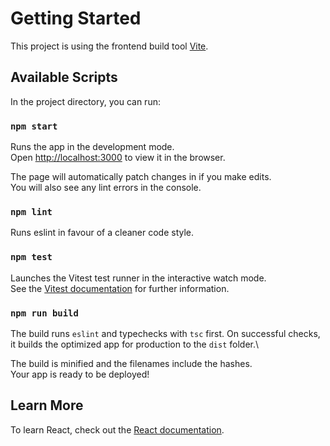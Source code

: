 # Getting Started

This project is using the frontend build tool [Vite](https://vite.dev/).

## Available Scripts

In the project directory, you can run:

### `npm start`

Runs the app in the development mode.\
Open [http://localhost:3000](http://localhost:3000) to view it in the browser.

The page will automatically patch changes in if you make edits.\
You will also see any lint errors in the console.

### `npm lint`

Runs eslint in favour of a cleaner code style.

### `npm test`

Launches the Vitest test runner in the interactive watch mode.\
See the [Vitest documentation](https://vitest.dev/) for further information.

### `npm run build`

The build runs `eslint` and typechecks with `tsc` first.
On successful checks, it builds the optimized app for production to the `dist` folder.\

The build is minified and the filenames include the hashes.\
Your app is ready to be deployed!

## Learn More

To learn React, check out the [React documentation](https://reactjs.org/).
